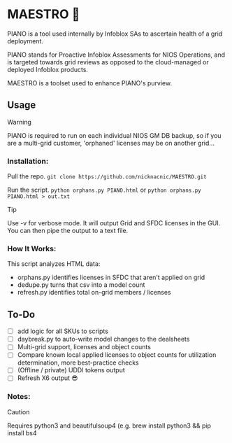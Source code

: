 # MAESTRO 🎹
PIANO is a tool used internally by Infoblox SAs to ascertain health of a grid deployment.  

PIANO stands for Proactive Infoblox Assessments for NIOS Operations, and is targeted towards grid reviews as opposed to the cloud-managed or deployed Infoblox products. 

MAESTRO is a toolset used to enhance PIANO's purview.

## Usage
> [!WARNING]
> PIANO is required to run on each individual NIOS GM DB backup, so if you are a multi-grid customer, 'orphaned' licenses may be on another grid...

### Installation:
Pull the repo.
```git clone https://github.com/nicknacnic/MAESTRO.git```

Run the script.
```python orphans.py PIANO.html``` or ```python orphans.py PIANO.html > out.txt```

> [!TIP]
> Use -v for verbose mode. It will output Grid and SFDC licenses in the GUI. You can then pipe the output to a text file.

### How It Works:
This script analyzes HTML data:

- orphans.py identifies licenses in SFDC that aren't applied on grid
- dedupe.py turns that csv into a model count
- refresh.py identifies total on-grid members / licenses

## To-Do
- [ ] add logic for all SKUs to scripts
- [ ] daybreak.py to auto-write model changes to the dealsheets
- [ ] Multi-grid support, licenses and object counts
- [ ] Compare known local applied licenses to object counts for utilization determination, more best-practice checks
- [ ] (Offline / private) UDDI tokens output
- [ ] Refresh X6 output 😎

### Notes:
> [!CAUTION]
> Requires python3 and beautifulsoup4 (e.g. brew install python3 && pip install bs4

